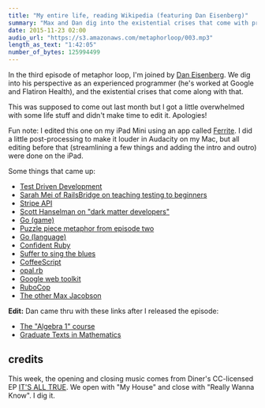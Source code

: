```yaml
---
title: "My entire life, reading Wikipedia (featuring Dan Eisenberg)"
summary: "Max and Dan dig into the existential crises that come with programming"
date: 2015-11-23 02:00
audio_url: "https://s3.amazonaws.com/metaphorloop/003.mp3"
length_as_text: "1:42:05"
number_of_bytes: 125994499
---
```


In the third episode of metaphor loop, I'm joined by [Dan Eisenberg][twitter].
We dig into his perspective as an experienced programmer (he's worked at Google
and Flatiron Health), and the existential crises that come along with that.

[twitter]: https://twitter.com/dseisenberg

This was supposed to come out last month but I got a little overwhelmed with
some life stuff and didn't make time to edit it. Apologies!

Fun note: I edited this one on my iPad Mini using an app called [Ferrite][]. I
did a little post-processing to make it louder in Audacity on my Mac, but all
editing before that (streamlining a few things and adding the intro and outro)
were done on the iPad.

[Ferrite]: https://sixcolors.com/post/2015/11/editing-podcasts-on-ios-with-ferrite/

Some things that came up:

* [Test Driven Development](https://en.wikipedia.org/wiki/Test-driven_development)
* [Sarah Mei of RailsBridge on teaching testing to beginners](https://twitter.com/sarahmei/status/621904223051997184)
* [Stripe API](https://stripe.com/docs/api#intro)
* [Scott Hanselman on "dark matter developers"](http://www.hanselman.com/blog/DarkMatterDevelopersTheUnseen99.aspx)
* [Go (game)](https://en.wikipedia.org/wiki/Go_%28game%29)
* [Puzzle piece metaphor from episode two](/metaphorloop/2/)
* [Go (language)](https://golang.org/)
* [Confident Ruby](http://www.confidentruby.com/)
* [Suffer to sing the blues](https://www.youtube.com/watch?v=nE_lXJyHlSI)
* [CoffeeScript](http://coffeescript.org/)
* [opal.rb](http://opalrb.org/)
* [Google web toolkit](http://www.gwtproject.org/)
* [RuboCop](https://github.com/bbatsov/rubocop)
* [The other Max Jacobson](http://lasvegassun.com/vegasdeluxe/2014/sep/29/max-jacobson-makes-appearance-carson-kitchen-fundr/)

**Edit:** Dan came thru with these links after I released the episode:

* [The "Algebra 1" course](http://www.math.cmu.edu/~rami/610.S05.desc.html)
* [Graduate Texts in Mathematics](https://books.google.com/books?id=t6N_tOQhafoC&printsec=frontcover#v=onepage&q&f=false)

## credits

This week, the opening and closing music comes from Diner's CC-licensed EP
[IT'S ALL TRUE](http://www.quoteunquoterecords.com/qur082.htm). We open with
"My House" and close with "Really Wanna Know". I dig it.
